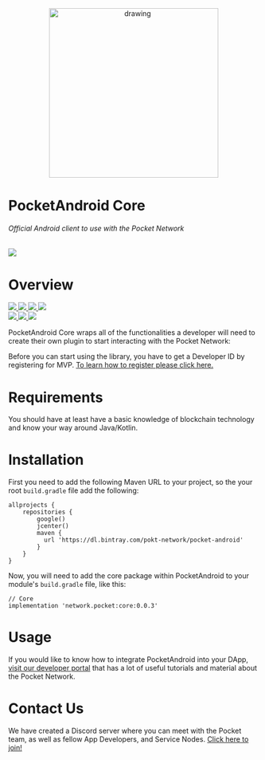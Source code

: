 <div align="center">
  <a href="https://www.pokt.network">
    <img src="https://pokt.network/wp-content/uploads/2018/12/Logo-488x228-px.png" alt="drawing" width="340"/>
  </a>
</div>
<h1 align="left">PocketAndroid Core</h1>
<h6 align="left">Official Android client to use with the Pocket Network</h6>
<div align="lef">
  <a  href="https://developer.android.com/docs">
    <img src="https://img.shields.io/badge/android-reference-green.svg"/>
  </a>
</div>

<h1 align="left">Overview</h1>
  <div align="left">
    <a  href="https://github.com/pokt-network/pocket-android/releases">
      <img src="https://img.shields.io/github/release-pre/pokt-network/pocket-android.svg"/>
    </a>
    <a href="https://circleci.com/gh/pokt-network/pocket-android/tree/master">
      <img src="https://circleci.com/gh/pokt-network/pocket-android/tree/master.svg?style=svg"/>
    </a>
    <a  href="https://github.com/pokt-network/pocket-android/pulse">
      <img src="https://img.shields.io/github/contributors/pokt-network/pocket-android.svg"/>
    </a>
    <a href="https://opensource.org/licenses/MIT">
      <img src="https://img.shields.io/badge/License-MIT-blue.svg"/>
    </a>
    <br >
    <a href="https://github.com/pokt-network/pocket-android/pulse">
      <img src="https://img.shields.io/github/last-commit/pokt-network/pocket-android.svg"/>
    </a>
    <a href="https://github.com/pokt-network/pocket-android/pulls">
      <img src="https://img.shields.io/github/issues-pr/pokt-network/pocket-android.svg"/>
    </a>
    <a href="https://github.com/pokt-network/pocket-android/issues">
      <img src="https://img.shields.io/github/issues-closed/pokt-network/pocket-android.svg"/>
    </a>
</div>

PocketAndroid Core wraps all of the functionalities a developer will need to create their own plugin to start interacting with the Pocket Network:

Before you can start using the library, you have to get a Developer ID by registering for MVP. [To learn how to register please click here.](https://pocket-network.readme.io/docs/how-to-participate#section-for-developers)

<h1 align="left">Requirements</h1>

You should have at least have a basic knowledge of blockchain technology and know your way around Java/Kotlin.

<h1 align="left">Installation</h1>

First you need to add the following Maven URL to your project, so the your root `build.gradle` file add the following:

```
allprojects {
    repositories {
        google()
        jcenter()
        maven {
          url 'https://dl.bintray.com/pokt-network/pocket-android'
        }
    }
}
```

Now, you will need to add the core package within PocketAndroid to your module's `build.gradle` file, like this:

```
// Core
implementation 'network.pocket:core:0.0.3'
```

<h1 align="left">Usage</h1>

If you would like to know how to integrate PocketAndroid into your DApp, [visit our developer portal](https://pocket-network.readme.io) that has a lot of useful tutorials and material about the Pocket Network.

<h1 align="left">Contact Us</h1>

We have created a Discord server where you can meet with the Pocket team, as well as fellow App Developers, and Service Nodes. [Click here to join!](https://discord.gg/sarhfXP)
